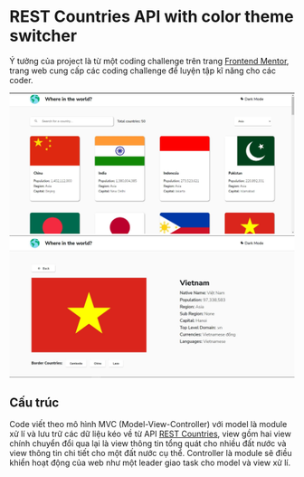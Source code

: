 # REST Countries API with color theme switcher

Ý tưởng của project là từ một coding challenge trên trang [Frontend Mentor](https://www.frontendmentor.io/), trang web cung cấp các coding challenge để luyện tập kĩ năng cho các coder.

![Preview](./img/preview.JPG)
![](./img/preview2.jpg)

## Cấu trúc

Code viết theo mô hình MVC (Model-View-Controller) với model là module xử lí và lưu trữ các dữ liệu kéo về từ API [REST Countries](https://restcountries.com/), view gồm hai view chính chuyển đổi qua lại là view thông tin tổng quát cho nhiều đất nước và view thông tin chi tiết cho một đất nước cụ thể. Controller là module sẽ điều khiển hoạt động của web như một leader giao task cho model và view xử lí.
